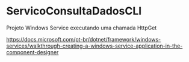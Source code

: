 # ServicoConsultaDadosCLI
Projeto Windows Service executando uma chamada HttpGet


https://docs.microsoft.com/pt-br/dotnet/framework/windows-services/walkthrough-creating-a-windows-service-application-in-the-component-designer
